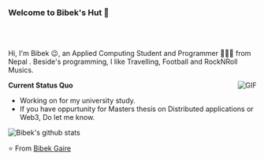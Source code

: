 ### Welcome to Bibek's Hut 👋

<br />
<br />

Hi, I'm Bibek 😉, an Applied Computing Student and Programmer 👨🏻‍💻 from Nepal . Beside's programming, I like Travelling, Football and RockNRoll Musics.

  <img align="right" alt="GIF" src="https://media.giphy.com/media/iIqmM5tTjmpOB9mpbn/giphy.gif" />

**Current Status Quo**
- Working on for my university study.
- If you have oppurtunity for Masters thesis on Distributed applications or Web3, Do let me know. 

![Bibek's github stats](https://github-readme-stats.vercel.app/api?username=bibekgaihre&show_icons=true&hide_border=true)

⭐️ From [Bibek Gaire](https://github.com/bibekgaihre)
